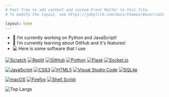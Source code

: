 ```yaml
---
# Feel free to add content and custom Front Matter to this file.
# To modify the layout, see https://jekyllrb.com/docs/themes/#overriding-theme-defaults

layout: home
---
```


- 🔭 I’m currently working on Python and JavaScript!
- 🌱 I’m currently learning about GitHub and it's features!
- 💻 Here is some software that I use

[![Scratch](https://img.shields.io/badge/Scratch-2B2E3A?logo=scratch&style=for-the-badge&logoColor=f8ab3a)](https://scratch.mit.edu/users/Chiroyce/) [![Replit](https://img.shields.io/badge/Replit-2B2E3A?logo=replit&style=for-the-badge&logoColor=white)](https://replit.com/@Chiroyce/) [![GitHub](https://img.shields.io/badge/GitHub-2B2E3A?style=for-the-badge&logo=github)](https://github.com/Chiroyce1/) [![Python](https://img.shields.io/badge/Python-2B2E3A?style=for-the-badge&logo=python&logoColor=4ea6ed)](https://www.python.org/) [![Flask](https://img.shields.io/badge/Flask-2B2E3A?style=for-the-badge&logo=Flask)](https://flask.palletsprojects.com/en/2.0.x/) [![Socket.io](https://img.shields.io/badge/Socket.io-2B2E3A?style=for-the-badge&logo=socket.io&badgeColor=010101)](https://socket.io/)

[![JavaScript](https://img.shields.io/badge/JavaScript-2B2E3A?style=for-the-badge&logo=javascript)](https://en.wikipedia.org/wiki/JavaScript) [![CSS3](https://img.shields.io/badge/css3-2B2E3A.svg?style=for-the-badge&logo=css3&logoColor=6181fa)](https://en.wikipedia.org/wiki/CSS) [![HTML5](https://img.shields.io/badge/html5-2B2E3A.svg?style=for-the-badge&logo=html5&logoColor=e54c21)](https://en.wikipedia.org/wiki/HTML5) [![Visual Studio Code](https://img.shields.io/badge/Visual_Studio_Code-2B2E3A?style=for-the-badge&logo=visual%20studio%20code&logoColor=21a3f0)](https://code.visualstudio.com/) [![SQLite](https://img.shields.io/badge/sqlite-2B2E3A.svg?style=for-the-badge&logo=sqlite&logoColor=4ea6ed)](https://www.sqlite.org)

[![macOS](https://img.shields.io/badge/macOS-2B2E3A?logo=macOS&style=for-the-badge)](https://www.apple.com/macOS) [![Firefox](https://img.shields.io/badge/Firefox-2B2E3A?logo=Firefox&style=for-the-badge)](https://www.mozilla.org/firefox/) [![Shell Script](https://img.shields.io/badge/Bash_/_Zsh-2B2E3A.svg?style=for-the-badge&logo=gnu-bash&logoColor=white)](https://en.wikipedia.org/wiki/Shell_script)


![Top Langs](https://github-readme-stats.vercel.app/api/top-langs/?username=Chiroyce1) 

<!-- https://github.com/Ileriayo/markdown-badges#languages --> 
